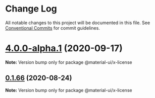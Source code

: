 # Change Log

All notable changes to this project will be documented in this file.
See [Conventional Commits](https://conventionalcommits.org) for commit guidelines.

# [4.0.0-alpha.1](https://github.com/dtassone/material-ui-x/compare/v0.1.67...v4.0.0-alpha.1) (2020-09-17)

**Note:** Version bump only for package @material-ui/x-license





## [0.1.66](https://github.com/oliviertassinari/material-ui-x/compare/v0.1.65...v0.1.66) (2020-08-24)

**Note:** Version bump only for package @material-ui/x-license
